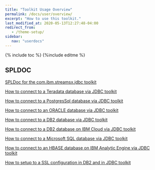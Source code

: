 ```yaml
---
title: "Toolkit Usage Overview"
permalink: /docs/user/overview/
excerpt: "How to use this toolkit."
last_modified_at: 2020-05-13T12:27:48-04:00
redirect_from:
   - /theme-setup/
sidebar:
   nav: "userdocs"
---
```

{% include toc %}
{%include editme %}


## SPLDOC

[SPLDoc for the com.ibm.streamsx.jdbc toolkit](https://ibmstreams.github.io/streamsx.jdbc/doc/spldoc/html/index.html)

[How to connect to a Teradata database via JDBC toolkit](https://github.com/IBMStreams/streamsx.jdbc/wiki/How-to-connect-to-a-Teradata-database-via-JDBC-toolkit)

[How to connect to a PostgresSql database via JDBC toolkit](https://github.com/IBMStreams/streamsx.jdbc/wiki/How-to-connect-to-a-PostgresSql-database-via-JDBC-toolkit)

[How to connect to an ORACLE database via JDBC toolkit](https://github.com/IBMStreams/streamsx.jdbc/wiki/How-to-connect-to-an-ORACLE-database-via-JDBC-toolkit)

[How to connect to a DB2 database via JDBC toolkit](https://github.com/IBMStreams/streamsx.jdbc/wiki/How-to-connect-to-a-DB2-database-via-JDBC-toolkit)

[How to connect to a DB2 database on IBM Cloud  via JDBC toolkit](https://github.com/IBMStreams/streamsx.jdbc/wiki/How-to-connect-to-a-DB2-IBM-Cloud-database-via-JDBC-toolkit)

[How to connect to a Microsoft SQL database via JDBC toolkit](https://github.com/IBMStreams/streamsx.jdbc/wiki/How-to-connect-to-a-Microsoft_SQL-database-via-JDBC-toolkit)

[How to connect to an HBASE database on IBM Analytic Engine via JDBC toolkit](https://github.com/IBMStreams/streamsx.jdbc/wiki/How-to-connect-to-HBASE-IBM-Analytics-Engine-via-JDBC-toolkit)

[How to setup to a SSL configuration in DB2 and in JDBC toolkit](https://github.com/IBMStreams/streamsx.jdbc/wiki/How-to-setup-a-SSL-configuration-in-DB2-and-in-JDBC-toolkit)






